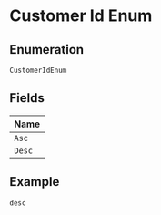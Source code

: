 
# Customer Id Enum

## Enumeration

`CustomerIdEnum`

## Fields

| Name |
|  --- |
| `Asc` |
| `Desc` |

## Example

```
desc
```

